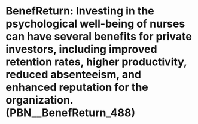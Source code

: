 # BenefReturn: __Investing in the psychological well-being of nurses can have several benefits for private investors, including improved retention rates, higher productivity, reduced absenteeism, and enhanced reputation for the organization.__ (PBN__BenefReturn_488)

